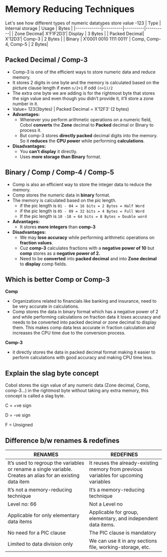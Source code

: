 # Memory Reducing Techniques

Let's see how different types of numeric datatypes store value -123
| Type    | Internal storage | Usage | Bytes |
|-------------|----------|----------|----------|
| Zone Decimal| X’F1F2D3’| Display  | 3 Bytes  |
| Packed Decimal| X’12D3’| Comp-3   | 2 Bytes  | 
| Binary   | X’0001 0010 1111 0011’  | Comp, Comp-4, Comp-5 | 2 Bytes|

## Packed Decimal / Comp-3
- Comp-3 is one of the efficient ways to store numeric data and reduce memory.
- It stores 2 digits in one byte and the memory is calculated based on the picture clause length if even `n/2+1` if odd `(n+1)/2`
- The extra one byte we are adding is for the rightmost byte that stores the sign value and even though you didn’t provide it, it’ll store a zone number in it.
- Value= 123(3bytes) | Packed Decimal = X’12F3’ (2 bytes)
- **Advantages:**
    - Whenever you perform arithmetic operations on a numeric field, Cobol **converts** the **Zone** decimal to **Packed** decimal or Binary to process it.
    - But comp-3 stores **directly packed** decimal digits into the memory. So it **reduces** the **CPU power** while performing **calculations**.
- **Disadvantages:**
    - You **can’t display** it directly.
    - Uses **more storage** **than Binary** format.
 
## Binary / Comp / Comp-4 / Comp-5
- Comp is also an efficient way to store the integer data to reduce the memory.
- Comp stores the numeric data in **binary** format.
- The memory is calculated based on the pic length.
    - if the pic length is `01 - 04 = 16 bits = 2 Bytes = Half Word`
    - if the pic length is `05 - 09 = 32 bits = 4 Bytes = Full Word`
    - If the pic length is `10 -18 = 64 bits = 8 Bytes = Double word`
- **Advantages:**
    - It stores **more integers** than **comp-3**
- **Disadvantages:**
    - We may **lose accuracy** while performing arithmetic operations on **fraction values**.
    - Cuz **comp-3** calculates fractions with a **negative power of 10** but **comp** stores as a **negative power of 2.**
    - Need to be **converted** into **packed decimal** and into **Zone decimal** to **display** comp fields.

## Which is better Comp or Comp-3
**Comp**

- Organizations related to financials like banking and insurance, need to be very accurate in calculations.
- Comp stores the data in binary format which has a negative power of 2 and while performing calculations on fraction data it loses accuracy and needs to be converted into packed decimal or zone decimal to display them. This makes comp data less accurate in fraction calculation and increases the CPU time due to the conversion process.

**Comp-3**

- it directly stores the data in packed decimal format making it easier to perform calculations with good accuracy and making CPU time less.

## Explain the slag byte concept
Cobol stores the sign value of any numeric data (Zone decimal, Comp, comp-3…) in the rightmost byte without taking any extra memory, this concept is called a slag byte. 

C =  +ve sign

D = -ve sign

F = Unsigned

## Difference b/w renames & redefines
| RENAMES | REDEFINES |
| --- | --- |
| It’s used to regroup the variables or rename a single variable. Creates an alias for an existing data item | It reuses the already-existing memory from previous variables for upcoming variables |
| It’s not a memory-reducing technique | It’s a memory-reducing technique |
| Level no: 66 | Not a Level no|
Applicable for only elementary data items | Applicable for group, elementary, and independent data items. |
| No need for a PIC clause | The PIC clause is mandatory |
| Limited to data division only | We can use it in any sections file, working-storage, etc. |

